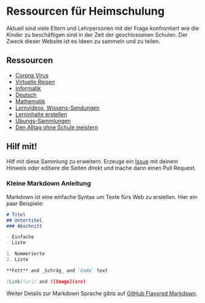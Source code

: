 # Ressourcen für Heimschulung

Aktuell sind viele Eltern und Lehrpersonen mit der Frage konfrontiert wie die Kinder zu beschäftigen sind in der Zeit der geschlossenen Schulen. Der Zweck dieser Website ist es Ideen zu sammeln und zu teilen. 

## Ressourcen

* [Corona Virus](corona.md)
* [Virtuelle Reisen](reisen.md)
* [Informatik](programmieren.md)
* [Deutsch](deutsch.md)
* [Mathematik](mathematik.md)
* [Lernvideos, Wissens-Sendungen](videos.md)
* [Lerninhalte erstellen](authoring.md)
* [Übungs-Sammlungen](sammlungen.md)
* [Den Alltag ohne Schule meistern](alltag.md)

## Hilf mit!

Hilf mit diese Sammlung zu erweitern. Erzeuge ein [Issue](https://github.com/heimschulung/heimschulung.github.io/issues/new/choose) mit deinem Hinweis oder editiere die Seiten direkt und mache dann einen Pull Request.

### Kleine Markdown Anleitung

Markdown ist eine einfache Syntax um Texte fürs Web zu erstellen. Hier ein paar Beispiele:

```markdown
# Titel
## Untertitel
### Abschnitt

- Einfache
- Liste

1. Nummerierte
2. Liste

**Fett** and _Schräg_ and `Code` text

[Link](url) and ![Image](src)
```

Weiter Details zur Markdown Sprache gibts auf [GitHub Flavored Markdown](https://guides.github.com/features/mastering-markdown/).
